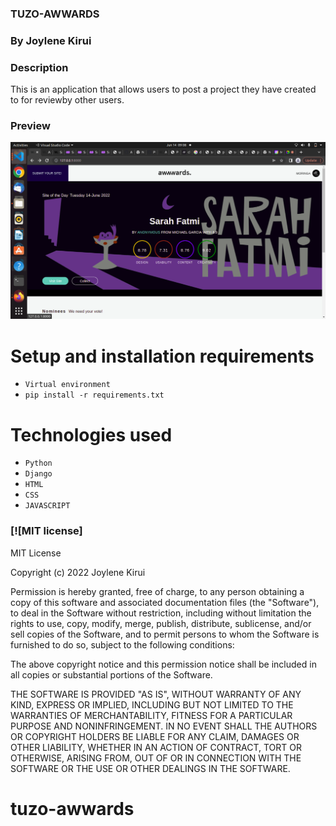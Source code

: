 

### TUZO-AWWARDS

### By Joylene Kirui

### Description
This is an application that allows users to post a project they  have created to for reviewby other users.

### Preview
![](AWWARD.png)

# Setup and installation requirements
* `Virtual environment`
* `pip install -r requirements.txt`

# Technologies used
* `Python`
* `Django`
* `HTML`
* `CSS`
* `JAVASCRIPT`

### [![MIT license]
MIT License

Copyright (c) 2022 Joylene Kirui

Permission is hereby granted, free of charge, to any person obtaining a copy of this software and associated documentation files (the "Software"), to deal in the Software without restriction, including without limitation the rights to use, copy, modify, merge, publish, distribute, sublicense, and/or sell copies of the Software, and to permit persons to whom the Software is furnished to do so, subject to the following conditions:

The above copyright notice and this permission notice shall be included in all copies or substantial portions of the Software.

THE SOFTWARE IS PROVIDED "AS IS", WITHOUT WARRANTY OF ANY KIND, EXPRESS OR IMPLIED, INCLUDING BUT NOT LIMITED TO THE WARRANTIES OF MERCHANTABILITY, FITNESS FOR A PARTICULAR PURPOSE AND NONINFRINGEMENT. IN NO EVENT SHALL THE AUTHORS OR COPYRIGHT HOLDERS BE LIABLE FOR ANY CLAIM, DAMAGES OR OTHER LIABILITY, WHETHER IN AN ACTION OF CONTRACT, TORT OR OTHERWISE, ARISING FROM, OUT OF OR IN CONNECTION WITH THE SOFTWARE OR THE USE OR OTHER DEALINGS IN THE SOFTWARE.


# tuzo-awwards
